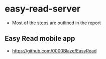 # easy-read-server
- Most of the steps are outlined in the report

## Easy Read mobile app
- https://github.com/0000Blaze/EasyRead
